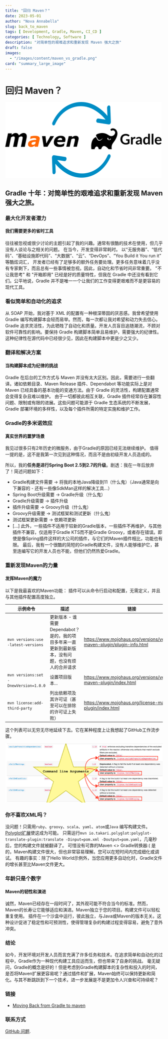 ```yaml
---
title: "回归 Maven？"
date: 2023-05-01
author: "Nova Annabella"
slug: back_to_maven
tags: [ Development, Gradle, Maven, CI_CD ]
categories: [ Technology, Software ]
description: "对简单性的艰难追求和重新发现 Maven 强大之旅"
draft: false
images:
  - "/images/content/maven_vs_gradle.png"
card: "summary_large_image"
---
```


# 回归 Maven？

[![maven_vs_gradle](/images/content/maven_vs_gradle.png)](https://phauer.com/2018/moving-back-from-gradle-to-maven/)

## Gradle 十年：对简单性的艰难追求和重新发现 Maven 强大之旅。

### 最大化开发者潜力

#### 我们需要更多的省时工具

往往被忽视或很少讨论的主题引起了我的兴趣。通常有很酷的技术在使用，但几乎没有人谈论与之相关的问题。
在当今，开发变得非常耗时。
以“无服务器”、“低代码”、“基础设施即代码”、“大数据”、“云”、“DevOps”、“You Build it You run it” 等酷炫词汇，
开发者已经有了足够多的额外任务要处理。更多任务意味着几乎没有专家剩下，而且总有一些事情被忽视。因此，自动化和节省时间非常重要。
"不让我思考" 和 "开箱即用" 已经是好的质量特性，但我在 Gradle 中还没有看到它们。公平地说，Gradle
并不是唯一一个让我们的工作变得更艰难而不是更容易的现代工具。

### 看似简单和自动化的追求

从 SOAP 开始，我对基于 XML 的配置有一种根深蒂固的厌恶感。我曾希望使用 Gradle 编写构建脚本会轻而易举。然而，每一次都让我对希望和动力失去信心。Gradle
追求灵活性，为此牺牲了自动化和质量。开发人员盲目追随潮流，不顾对软件可靠性的影响。要保持 Gradle
构建脚本简单且易维护，需要强大的纪律性。这种纪律性在源代码中已经很少见，因此在构建脚本中更是少之又少。

### 翻译和解决方案

#### 当构建脚本成为纪律的挑战

Gradle 在后台的工作方式与 Maven 并没有太大区别。因此，需要进行一些翻译。诸如依赖目录、Maven Release 插件、Dependabot 等功能实际上是对
Maven 已经具备的基本功能的变通方法。由于 Gradle 的灵活性，构建配置通常会变得复杂且难以维护。
由于一切都彼此相互关联，Gradle 插件经常存在兼容性问题、限制或有限的进展。这些问题可能源于 Gradle 生态系统的不断发展，Gradle
部署环境的多样性，以及每个插件所需的特定实施和维护工作。

### Gradle的多米诺效应

#### 真实世界的噩梦场景

我见过很多只有2年历史的微服务，由于Gradle的原因已经无法继续维护。
值得一提的是，这不是我第一次见到这种情况，而且不是由初级开发人员造成的。

所以，我的**任务是进行Spring Boot 2.5到2.7的升级**。剧透：我在一年后放弃了！简述问题如下：

* Gradle构建文件需要 -> 将我的本地Java降级到11（什么鬼）（Java通常是向下兼容的 - 还有一些像SdkMan这样的解决工具...）
* Spring Boot升级需要 -> Gradle升级（什么鬼）
* Gradle升级需要 -> 插件升级
* 插件升级需要 -> Groovy升级（什么鬼）
* Groovy升级需要 -> 测试框架和测试更新（什么鬼）
* 测试框架更新需要 -> 依赖项更新
* \[...]
  此外，一些插件不适用于较新的Gradle版本，一些插件不再维护，与其他插件不兼容，仅适用于Gradle KTS而不是Gradle
  Groovy，或者存在错误。即使是像Spring插件这样的大公司的插件，与它们的Maven插件相比，功能也有限。
  最后，我有一个很酷的简短的Gradle构建文件，没有人能够维护它，甚至连编写它的开发人员也不能，但他们仍然热爱Gradle。

### 重新发现Maven的力量

#### 发挥Maven的魔力

以下是我最喜欢的Maven功能：
插件可以从命令行启动和配置，无需定义，并且与其他插件配置高度独立。

| 示例命令                                  | 描述                                                       | 链接                                                                       | 
|---------------------------------------|----------------------------------------------------------|--------------------------------------------------------------------------|
| `mvn versions:use -latest-versions`   | 更新版本 - 谁需要Dependabot？是的，我的项目多年来一直更新到最新版本，没有问题，也没有烦人的合并请求 | https://www.mojohaus.org/versions/versions-maven-plugin/plugin-info.html |
| `mvn versions:set -DnewVersion=1.0.0` | 设置项目版本...                                                | https://www.mojohaus.org/versions/versions-maven-plugin/index.html       |
| `mvn license:add-third-party`         | 列出依赖项及其许可证（甚至可以在排除的许可证上失败）                               | https://www.mojohaus.org/license-maven-plugin/index.html                 | 

这个列表可以无穷无尽地延续下去。它在某种程度上让我想起了GitHub工作流步骤。

![maven_plugin_command_line_args](/images/content/maven_plugin_command_line_args.png)

### 你不喜欢XML吗？

没问题！只需用`ruby`、`groovy`、`scala`、`yaml`、`atom`或`Java`
编写构建文件。[Polyglot扩展](https://github.com/takari/polyglot-maven)使这成为可能。
只需运行`mvn io.takari.polyglot:polyglot-translate-plugin:translate -Dinput=pom.xml -Doutput=pom.yaml`，几毫秒后，您的构建文件就被翻译了。
可惜没有可靠的Maven <> Gradle转换器:( 是的，Maven构建文件很大，但也非常容易理解。您可以在短时间内完成细化或调试。
有趣的事实：除了Hello World示例外，当您应用更多自动化时，Gradle文件的增长甚至比Maven文件更大。

### 年龄只是个数字

#### Maven的韧性和演进

诚然，Maven已经存在一段时间了，其外观可能不符合当今的标准。然而，Maven的长寿让它能够适应和演进。Maven独立于您的项目。构建文件可以轻松重复使用。
插件在一个沙盒中运行，彼此独立，与Java或Maven的版本无关。这种设计促进了稳定性和可预测性，使得管理复杂的构建过程变得容易，避免了意外冲突。

### 结论

如今，开发环境对开发人员而言充满了许多任务和技术。在追求简单和自动化的过程中，Gradle作为一种现代构建工具应运而生，但也带来了自身的挑战。
毫无疑问，Gradle的概念是好的！但是考虑到Gradle构建脚本的复杂性和投入的时间，是否将Maven扩展更容易呢？通过插件和扩展，Maven始终可以保持更新和简化。与其不断跳跃到下一个技术，进一步发展是不是更加令人兴奋和可持续呢？

### 链接

* [Moving Back from Gradle to maven](https://phauer.com/2018/moving-back-from-gradle-to-maven/)

### 联系方式

[GitHub 问题](https://github.com/NovaAnnabella/the_unspoken/issues/new/choose).
